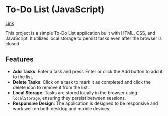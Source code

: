 # To-Do List (JavaScript)

[Link](https://hyperskill.org/projects/183)

This project is a simple To-Do List application built with HTML, CSS, and JavaScript. It utilizes local storage to persist tasks even after the browser is closed.

## Features

- **Add Tasks**: Enter a task and press Enter or click the Add button to add it to the list.
- **Delete Tasks**: Click on a task to mark it as completed and click the delete icon to remove it from the list.
- **Local Storage**: Tasks are stored locally in the browser using `localStorage`, ensuring they persist between sessions.
- **Responsive Design**: The application is designed to be responsive and work well on both desktop and mobile devices.
